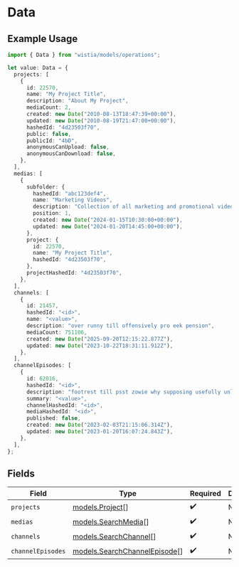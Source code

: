 # Data

## Example Usage

```typescript
import { Data } from "wistia/models/operations";

let value: Data = {
  projects: [
    {
      id: 22570,
      name: "My Project Title",
      description: "About My Project",
      mediaCount: 2,
      created: new Date("2010-08-13T18:47:39+00:00"),
      updated: new Date("2010-08-19T21:47:00+00:00"),
      hashedId: "4d23503f70",
      public: false,
      publicId: "4bD",
      anonymousCanUpload: false,
      anonymousCanDownload: false,
    },
  ],
  medias: [
    {
      subfolder: {
        hashedId: "abc123def4",
        name: "Marketing Videos",
        description: "Collection of all marketing and promotional videos",
        position: 1,
        created: new Date("2024-01-15T10:30:00+00:00"),
        updated: new Date("2024-01-20T14:45:00+00:00"),
      },
      project: {
        id: 22570,
        name: "My Project Title",
        hashedId: "4d23503f70",
      },
      projectHashedId: "4d23503f70",
    },
  ],
  channels: [
    {
      id: 21457,
      hashedId: "<id>",
      name: "<value>",
      description: "over runny till offensively pro eek pension",
      mediaCount: 751106,
      created: new Date("2025-09-20T12:15:22.877Z"),
      updated: new Date("2023-10-22T18:31:11.912Z"),
    },
  ],
  channelEpisodes: [
    {
      id: 62016,
      hashedId: "<id>",
      description: "footrest till psst zowie why supposing usefully unless so",
      summary: "<value>",
      channelHashedId: "<id>",
      mediaHashedId: "<id>",
      published: false,
      created: new Date("2023-02-03T21:15:06.314Z"),
      updated: new Date("2023-01-20T16:07:24.843Z"),
    },
  ],
};
```

## Fields

| Field                                                                 | Type                                                                  | Required                                                              | Description                                                           |
| --------------------------------------------------------------------- | --------------------------------------------------------------------- | --------------------------------------------------------------------- | --------------------------------------------------------------------- |
| `projects`                                                            | [models.Project](../../models/project.md)[]                           | :heavy_check_mark:                                                    | N/A                                                                   |
| `medias`                                                              | [models.SearchMedia](../../models/searchmedia.md)[]                   | :heavy_check_mark:                                                    | N/A                                                                   |
| `channels`                                                            | [models.SearchChannel](../../models/searchchannel.md)[]               | :heavy_check_mark:                                                    | N/A                                                                   |
| `channelEpisodes`                                                     | [models.SearchChannelEpisode](../../models/searchchannelepisode.md)[] | :heavy_check_mark:                                                    | N/A                                                                   |